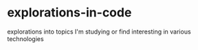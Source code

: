 # explorations-in-code
explorations into topics I'm studying or find interesting in various technologies
